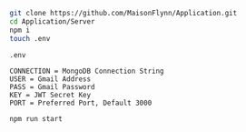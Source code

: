 ```sh
git clone https://github.com/MaisonFlynn/Application.git
cd Application/Server
npm i
touch .env
```

`.env`
```plaintext
CONNECTION = MongoDB Connection String
USER = Gmail Address
PASS = Gmail Password
KEY = JWT Secret Key
PORT = Preferred Port, Default 3000
```

```sh
npm run start
```